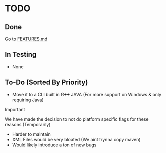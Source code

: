 # TODO
## Done
Go to [FEATURES.md](FEATURES.md)
## In Testing
- None
## To-Do (Sorted By Priority)
- Move it to a CLI built in ~~C++~~ JAVA (For more support on Windows & only requiring Java)
  
>[!IMPORTANT]
>We have made the decision to not do platform specific flags for these reasons (Temporarily)  
>- Harder to maintain
>- XML Files would be very bloated (We aint trynna copy maven)
>- Would likely introduce a ton of new bugs
